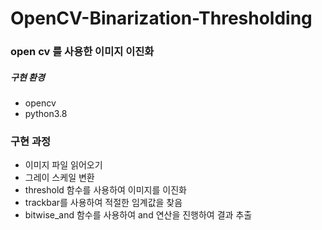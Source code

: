# OpenCV-Binarization-Thresholding

### open cv 를 사용한 이미지 이진화

##### 구현 환경
- opencv
- python3.8

### 구현 과정
- 이미지 파일 읽어오기
- 그레이 스케일 변환
- threshold 함수를 사용하여 이미지를 이진화
- trackbar를 사용하여 적절한 임계값을 찾음
- bitwise_and 함수를 사용하여 and 연산을 진행하여 결과 추출
